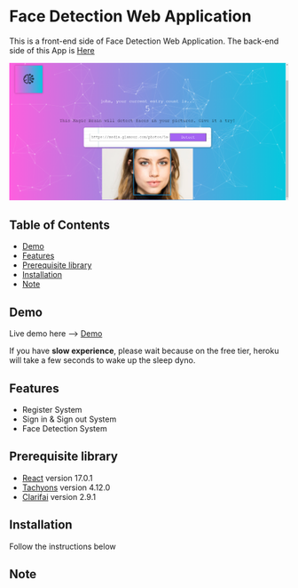 # Face Detection Web Application
This is a front-end side of Face Detection Web Application. The back-end side of this App is [Here](https://github.com/thanathip-sukkulcharoen/Face-Detection-Web-Server)

<img src="Demo_Image.png" >

## Table of Contents
* [Demo](#demo)
* [Features](#features)
* [Prerequisite library](#prerequisite-library)
* [Installation](#installation)
* [Note](#note)
## Demo 
Live demo here --> [Demo](https://smart-brain-thanathip.herokuapp.com/)

If you have **slow experience**, please wait because on the free tier, heroku will take a few seconds to wake up the sleep dyno.
## Features
* Register System
* Sign in & Sign out System
* Face Detection System
## Prerequisite library
* [React](https://reactjs.org/) version 17.0.1
* [Tachyons](https://tachyons.io/) version 4.12.0
* [Clarifai](https://www.clarifai.com/) version 2.9.1

## Installation
Follow the instructions below


## Note 
